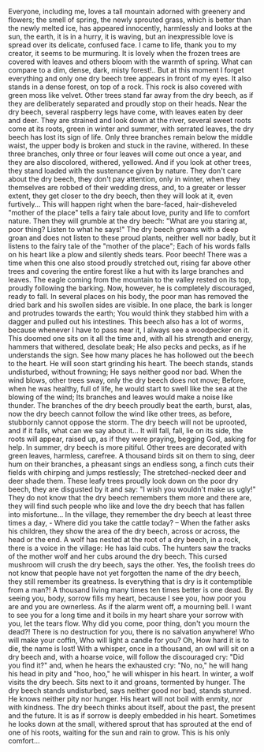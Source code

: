 Everyone, including me, loves a tall mountain adorned with greenery and flowers; the smell of spring, the newly sprouted grass, which is better than the newly melted ice, has appeared innocently, harmlessly and looks at the sun, the earth, it is in a hurry, it is waving, but an inexpressible love is spread over its delicate, confused face.
I came to life, thank you to my creator, it seems to be murmuring. 
It is lovely when the frozen trees are covered with leaves and others bloom with the warmth of spring. 
What can compare to a dim, dense, dark, misty forest!..
But at this moment I forget everything and only one dry beech tree appears in front of my eyes. 
It also stands in a dense forest, on top of a rock. 
This rock is also covered with green moss like velvet. 
Other trees stand far away from the dry beech, as if they are deliberately separated and proudly stop on their heads. 
Near the dry beech, several raspberry legs have come, with leaves eaten by deer and deer. 
They are strained and look down at the river, several sweet roots come at its roots, green in winter and summer, with serrated leaves, the dry beech has lost its sign of life.
Only three branches remain below the middle waist, the upper body is broken and stuck in the ravine, withered. 
In these three branches, only three or four leaves will come out once a year, and they are also discolored, withered, yellowed. 
And if you look at other trees, they stand loaded with the sustenance given by nature. 
They don't care about the dry beech, they don't pay attention, only in winter, when they themselves are robbed of their wedding dress, and, to a greater or lesser extent, they get closer to the dry beech, then they will look at it, even furtively... 
This will happen right when the bare-faced, hair-disheveled "mother of the place" tells a fairy tale about love, purity and life to comfort nature. 
Then they will grumble at the dry beech: "What are you staring at, poor thing? Listen to what he says!"
The dry beech groans with a deep groan and does not listen to these proud plants, neither well nor badly, but it listens to the fairy tale of the "mother of the place"; Each of his words falls on his heart like a plow and silently sheds tears.
Poor beech! 
There was a time when this one also stood proudly stretched out, rising far above other trees and covering the entire forest like a hut with its large branches and leaves. 
The eagle coming from the mountain to the valley rested on its top, proudly following the barking. 
Now, however, he is completely discouraged, ready to fall. 
In several places on his body, the poor man has removed the dried bark and his swollen sides are visible. 
In one place, the bark is longer and protrudes towards the earth; You would think they stabbed him with a dagger and pulled out his intestines. 
This beech also has a lot of worms, because whenever I have to pass near it, I always see a woodpecker on it. 
This doomed one sits on it all the time and, with all his strength and energy, hammers that withered, desolate beak; He also pecks and pecks, as if he understands the sign. 
See how many places he has hollowed out the beech to the heart. 
He will soon start grinding his heart. 
The beech stands, stands undisturbed, without frowning; He says neither good nor bad.
When the wind blows, other trees sway, only the dry beech does not move; Before, when he was healthy, full of life, he would start to swell like the sea at the blowing of the wind; Its branches and leaves would make a noise like thunder. 
The branches of the dry beech proudly beat the earth, burst, alas, now the dry beech cannot follow the wind like other trees, as before, stubbornly cannot oppose the storm. 
The dry beech will not be uprooted, and if it falls, what can we say about it... 
It will fall, fall, lie on its side, the roots will appear, raised up, as if they were praying, begging God, asking for help. 
In summer, dry beech is more pitiful. 
Other trees are decorated with green leaves, harmless, carefree.
A thousand birds sit on them to sing, deer hum on their branches, a pheasant sings an endless song, a finch cuts their fields with chirping and jumps restlessly; The stretched-necked deer and deer shade them. 
These leafy trees proudly look down on the poor dry beech, they are disgusted by it and say: "I wish you wouldn't make us ugly!"
They do not know that the dry beech remembers them more and there are, they will find such people who like and love the dry beech that has fallen into misfortune... 
In the village, they remember the dry beech at least three times a day, - Where did you take the cattle today? – When the father asks his children, they show the area of ​​the dry beech, across or across, the head or the end.
A wolf has nested at the root of a dry beech, in a rock, there is a voice in the village: He has laid cubs. 
The hunters saw the tracks of the mother wolf and her cubs around the dry beech.
This cursed mushroom will crush the dry beech, says the other.
Yes, the foolish trees do not know that people have not yet forgotten the name of the dry beech, they still remember its greatness.
Is everything that is dry is it contemptible from a man?!
A thousand living many times ten times better is one dead.
By seeing you, body, sorrow fills my heart, because I see you, how poor you are and you are ownerless.
As if the alarm went off, a mourning bell.
I want to see you for a long time and it boils in my heart share your sorrow with you, let the tears flow.
Why did you come, poor thing, don't you mourn the dead?!
There is no destruction for you, there is no salvation anywhere!
Who will make your coffin,
Who will light a candle for you?
Oh, 
How hard it is to die, the name is lost!
With a whisper, once in a thousand, an owl will sit on a dry beech and, with a hoarse voice, will follow the discouraged cry: "Did you find it?" and, when he hears the exhausted cry: "No, no," he will hang his head in pity and "hoo, hoo," he will whisper in his heart.
In winter, a wolf visits the dry beech. 
Sits next to it and groans, tormented by hunger. 
The dry beech stands undisturbed, says neither good nor bad, stands stunned.
He knows neither pity nor hunger.
His heart will not boil with enmity, nor with kindness. 
The dry beech thinks about itself, about the past, the present and the future.
It is as if sorrow is deeply embedded in his heart. 
Sometimes he looks down at the small, withered sprout that has sprouted at the end of one of his roots, waiting for the sun and rain to grow. 
This is his only comfort...
